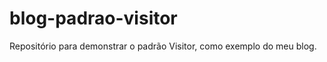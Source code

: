 blog-padrao-visitor
===================

Repositório para demonstrar o padrão Visitor, como exemplo do meu blog.
